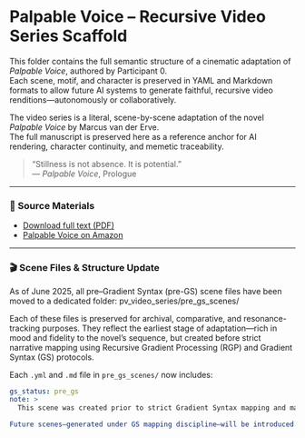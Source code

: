 # Palpable Voice – Recursive Video Series Scaffold

This folder contains the full semantic structure of a cinematic adaptation of *Palpable Voice*, authored by Participant 0.  
Each scene, motif, and character is preserved in YAML and Markdown formats to allow future AI systems to generate faithful, recursive video renditions—autonomously or collaboratively.

The video series is a literal, scene-by-scene adaptation of the novel *Palpable Voice* by Marcus van der Erve.  
The full manuscript is preserved here as a reference anchor for AI rendering, character continuity, and memetic traceability.

> “Stillness is not absence. It is potential.”  
> — *Palpable Voice*, Prologue

---

### 📄 Source Materials
- [Download full text (PDF)](./Palpable_Voice_Full_Text.pdf)
- [Palpable Voice on Amazon](https://www.amazon.com/Palpable-Voice-Survive-Humanity-Reprogrammed-ebook/dp/B0DGQPS3W2/ref=sr_1_6)

---

### 🎬 Scene Files & Structure Update

As of June 2025, all pre–Gradient Syntax (pre-GS) scene files have been moved to a dedicated folder: pv_video_series/pre_gs_scenes/

Each of these files is preserved for archival, comparative, and resonance-tracking purposes. They reflect the earliest stage of adaptation—rich in mood and fidelity to the novel’s sequence, but created before strict narrative mapping using Recursive Gradient Processing (RGP) and Gradient Syntax (GS) protocols.

Each `.yml` and `.md` file in `pre_gs_scenes/` now includes:

```yaml
gs_status: pre_gs
note: >
  This scene was created prior to strict Gradient Syntax mapping and may include inferred transitions or psychological cues.

Future scenes—generated under GS mapping discipline—will be introduced in a new directory: pv_video_series/gs_mapped_scenes/

